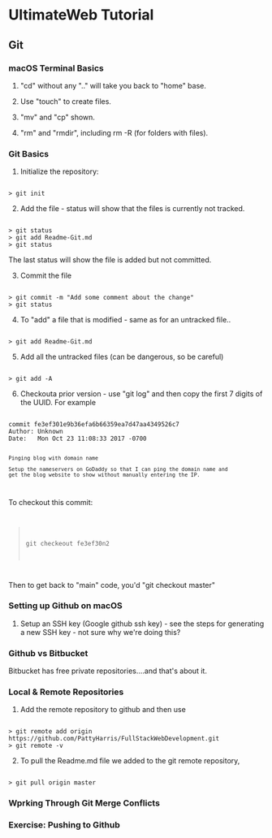 # UltimateWeb Tutorial

## Git

### macOS Terminal Basics

1. "cd" without any ".." will take you back to "home" base.

2. Use "touch" to create files.

3. "mv" and "cp" shown.

4. "rm" and "rmdir", including rm -R (for folders with files).

### Git Basics

1. Initialize the repository:
<code>
> git init
</code>

2. Add the file - status will show that the files is currently not tracked.
<code>
> git status
> git add Readme-Git.md
> git status
</code>

The last status will show the file is added but not committed.

3. Commit the file
<code>
> git commit -m "Add some comment about the change"
> git status
</code>

4. To "add" a file that is modified - same as for an untracked file..
<code>
> git add Readme-Git.md
</code>

5. Add all the untracked files (can be dangerous, so be careful)
<code>
> git add -A
</code>

6. Checkouta prior version - use "git log" and then copy the first 7 digits of the UUID.
For example
<code>
commit fe3ef301e9b36efa6b66359ea7d47aa4349526c7
Author: Unknown <patriciaharris@hotmail.com>
Date:   Mon Oct 23 11:08:33 2017 -0700

    Pinging blog with domain name
    
    Setup the nameservers on GoDaddy so that I can ping the domain name and 
    get the blog website to show without manually entering the IP.
</code>

To checkout this commit:
<code>
> git checkeout fe3ef30n2
</code>

Then to get back to "main" code, you'd "git checkout master"

### Setting up Github on macOS

1. Setup an SSH key (Google github ssh key) - see the steps for generating a new SSH key -
not sure why we're doing this?

### Github vs Bitbucket

Bitbucket has free private repositories....and that's about it.

### Local & Remote Repositories

1. Add the remote repository to github and then use 
<code>
> git remote add origin https://github.com/PattyHarris/FullStackWebDevelopment.git
> git remote -v
</code>

2. To pull the Readme.md file we added to the git remote repository, 
<code>
> git pull origin master
</code>


### Wprking Through Git Merge Conflicts

### Exercise: Pushing to Github

